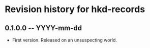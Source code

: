 # Revision history for hkd-records

## 0.1.0.0 -- YYYY-mm-dd

* First version. Released on an unsuspecting world.
